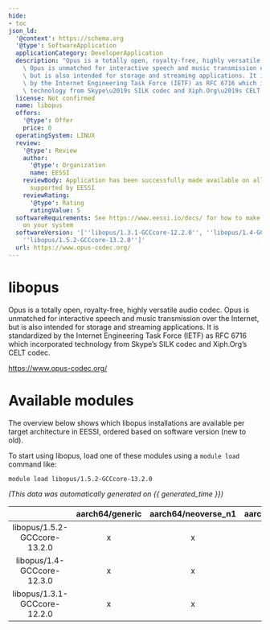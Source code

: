 ```yaml
---
hide:
- toc
json_ld:
  '@context': https://schema.org
  '@type': SoftwareApplication
  applicationCategory: DeveloperApplication
  description: "Opus is a totally open, royalty-free, highly versatile audio codec.\
    \ Opus is unmatched for interactive speech and music transmission over the Internet,\
    \ but is also intended for storage and streaming applications. It is standardized\
    \ by the Internet Engineering Task Force (IETF) as RFC 6716 which incorporated\
    \ technology from Skype\u2019s SILK codec and Xiph.Org\u2019s CELT codec."
  license: Not confirmed
  name: libopus
  offers:
    '@type': Offer
    price: 0
  operatingSystem: LINUX
  review:
    '@type': Review
    author:
      '@type': Organization
      name: EESSI
    reviewBody: Application has been successfully made available on all architectures
      supported by EESSI
    reviewRating:
      '@type': Rating
      ratingValue: 5
  softwareRequirements: See https://www.eessi.io/docs/ for how to make EESSI available
    on your system
  softwareVersion: '[''libopus/1.3.1-GCCcore-12.2.0'', ''libopus/1.4-GCCcore-12.3.0'',
    ''libopus/1.5.2-GCCcore-13.2.0'']'
  url: https://www.opus-codec.org/
---
```


libopus
=======


Opus is a totally open, royalty-free, highly versatile audio codec. Opus is unmatched for interactive speech and music transmission over the Internet, but is also intended for storage and streaming applications. It is standardized by the Internet Engineering Task Force (IETF) as RFC 6716 which incorporated technology from Skype’s SILK codec and Xiph.Org’s CELT codec.

https://www.opus-codec.org/
# Available modules


The overview below shows which libopus installations are available per target architecture in EESSI, ordered based on software version (new to old).

To start using libopus, load one of these modules using a `module load` command like:

```shell
module load libopus/1.5.2-GCCcore-13.2.0
```

*(This data was automatically generated on {{ generated_time }})*  

| |aarch64/generic|aarch64/neoverse_n1|aarch64/neoverse_v1|x86_64/generic|x86_64/amd/zen2|x86_64/amd/zen3|x86_64/amd/zen4|x86_64/intel/haswell|x86_64/intel/skylake_avx512|
| :---: | :---: | :---: | :---: | :---: | :---: | :---: | :---: | :---: | :---: |
|libopus/1.5.2-GCCcore-13.2.0|x|x|x|x|x|x|x|x|x|
|libopus/1.4-GCCcore-12.3.0|x|x|x|x|x|x|x|x|x|
|libopus/1.3.1-GCCcore-12.2.0|x|x|x|x|x|x|x|x|x|
